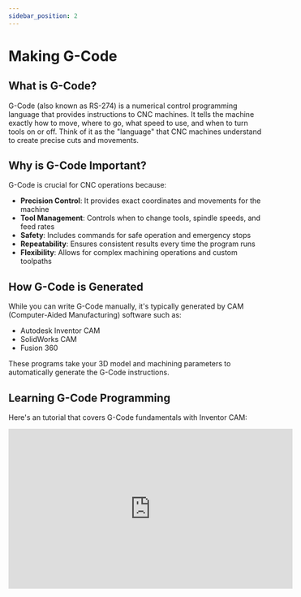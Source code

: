 ```yaml
---
sidebar_position: 2
---
```


# Making G-Code

## What is G-Code?

G-Code (also known as RS-274) is a numerical control programming language that provides instructions to CNC machines. It tells the machine exactly how to move, where to go, what speed to use, and when to turn tools on or off. Think of it as the "language" that CNC machines understand to create precise cuts and movements.

## Why is G-Code Important?

G-Code is crucial for CNC operations because:

- **Precision Control**: It provides exact coordinates and movements for the machine
- **Tool Management**: Controls when to change tools, spindle speeds, and feed rates
- **Safety**: Includes commands for safe operation and emergency stops
- **Repeatability**: Ensures consistent results every time the program runs
- **Flexibility**: Allows for complex machining operations and custom toolpaths

## How G-Code is Generated

While you can write G-Code manually, it's typically generated by CAM (Computer-Aided Manufacturing) software such as:

- Autodesk Inventor CAM
- SolidWorks CAM
- Fusion 360

These programs take your 3D model and machining parameters to automatically generate the G-Code instructions.

## Learning G-Code Programming

Here's an tutorial that covers G-Code fundamentals with Inventor CAM:

<iframe 
  width="560" 
  height="315" 
  src="https://www.youtube.com/embed/lcL_RLy2r7s" 
  title="G-Code Tutorial" 
  frameborder="0" 
  allow="accelerometer; autoplay; clipboard-write; encrypted-media; gyroscope; picture-in-picture; fullscreen;" >
</iframe>



